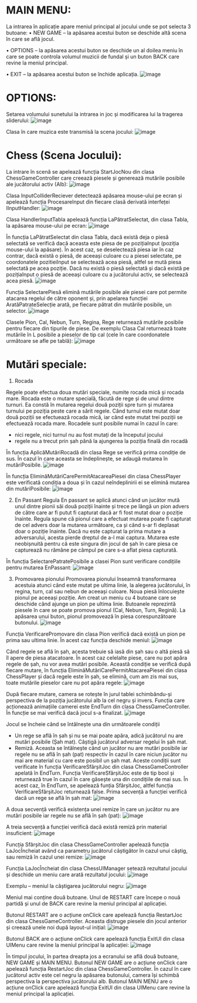 # MAIN MENU:
La intrarea în aplicație apare meniul principal al jocului unde se pot selecta 3 butoane:
•	NEW GAME – la apăsarea acestui buton se deschide altă scena în care se află jocul.

•	OPTIONS – la apăsarea acestui buton se deschide un al doilea meniu în care se poate controla volumul muzicii de fundal și un buton BACK care revine la meniul principal.

•	EXIT – la apăsarea acestui buton se închide aplicația.
 ![image](https://user-images.githubusercontent.com/77692523/223123680-c9c18ab2-9b31-4620-9394-86bca6a76d50.png)
 
# OPTIONS:
Setarea volumului sunetului la intrarea in joc și modificarea lui la tragerea sliderului:
![image](https://user-images.githubusercontent.com/77692523/223123755-a9900a9e-14e0-4da3-aaf3-844cec7d4bef.png)

Clasa în care muzica este transmisă la scena jocului:
![image](https://user-images.githubusercontent.com/77692523/223123823-e5105297-a68a-46ef-8fab-e76ded833344.png)

# Chess (Scena Jocului):
La intrare în scenă se apelează funcția StartJocNou din clasa ChessGameController care creează piesele și generează mutările posibile ale jucătorului activ (Alb):
![image](https://user-images.githubusercontent.com/77692523/223123907-1d226106-ddab-480f-afc5-cb4f67cfe31c.png)

Clasa InputColliderReciever detectează apăsarea mouse-ului pe ecran și apelează funcția ProcesareInput din fiecare clasă derivată interfeței IInputHandler: 
![image](https://user-images.githubusercontent.com/77692523/223123935-6189f0b7-1035-474c-8e18-3b19a292d9e0.png)

Clasa HandlerInputTabla apelează funcția LaPătratSelectat, din clasa Tabla, la apăsarea mouse-ului pe ecran:
![image](https://user-images.githubusercontent.com/77692523/223123982-c8b217db-bdc2-474f-9d48-fa6777c2ddc8.png)

În funcția LaPătratSelectat din clasa Tabla, dacă există deja o piesă selectată se verifică dacă aceasta este piesa de pe pozițiaInput (poziția mouse-ului la apăsare). În acest caz, se deselectează piesa iar în caz contrar, dacă există o piesă, de aceeași culoare cu a piesei selectate, pe coordonatele pozitieiInput se selectează acea piesă, altfel se mută piesa selectată pe acea poziție. Dacă nu există o piesă selectată și dacă există pe pozițiaInput o piesă de aceeași culoare cu a jucătorului activ, se selectează acea piesă.
![image](https://user-images.githubusercontent.com/77692523/223124018-b2adb4fe-1079-4972-98c9-2ef44fa44f67.png)

Funcția SelectarePiesă elimină mutările posibile ale piesei care pot permite atacarea regelui de către oponent și, prin apelarea funcției AratăPatrateSelecție arată, pe fiecare pătrat din mutările posibile, un selector.
 ![image](https://user-images.githubusercontent.com/77692523/223124077-35c18621-3c61-4c9a-91b4-4a920ba8ee06.png)
 
Clasele Pion, Cal, Nebun, Turn, Regina, Rege returnează mutările posibile pentru fiecare din tipurile de piese. De exemplu Clasa Cal returnează toate mutările în L posibile a pieselor de tip cal (cele în care coordonatele următoare se afle pe tablă): 
![image](https://user-images.githubusercontent.com/77692523/223124108-c37e7df1-39f4-4028-8c28-08c0a2865478.png)


# Mutări speciale:
1.	Rocada

Regele poate efectua doua mutări speciale, numite rocada mică și rocada mare. Rocada este o mutare specială, făcută de rege și de unul dintre turnuri. Ea constă în mutarea regelui două poziții spre turn și mutarea turnului pe poziția peste care a sărit regele. Când turnul este mutat doar două poziții se efectuează rocada mică, iar când este mutat trei poziții se efectuează rocada mare. Rocadele sunt posibile numai în cazul în care:
-	 nici regele, nici turnul nu au fost mutați de la începutul jocului
-	regele nu a trecut prin șah până la ajungerea la poziția finală din rocadă


În funcția AplicăMutăriRocadă din clasa Rege se verifică prima condiție de sus. În cazul în care aceasta se îndeplinește, se adaugă mutarea în mutăriPosibile.
 ![image](https://user-images.githubusercontent.com/77692523/223124173-c3c9ed68-de03-4cbd-a85b-7c2da7044b42.png)
 
În funcția EliminăMutăriCarePermitAtacareaPiesei din clasa ChessPlayer este verificată condiția a doua și în cazul neîndeplinirii ei se elimină mutarea din mutăriPosibile:
![image](https://user-images.githubusercontent.com/77692523/223124223-8c24dfb2-f559-4f08-9e99-1f5c87adc8f8.png)


2.	En Passant
Regula En passant se aplică atunci când un jucător mută unul dintre pionii săi două poziții înainte și trece pe lângă un pion advers de către care ar fi putut fi capturat dacă ar fi fost mutat doar o poziție înainte. Regula spune că pionul care a efectuat mutarea poate fi capturat de cel advers doar la mutarea următoare, ca și când s-ar fi deplasat doar o poziție înainte. Dacă nu este capturat la prima mutare a adversarului, acesta pierde dreptul de a-l mai captura.
Mutarea este neobișnuită pentru că este singura din jocul de șah în care piesa ce capturează nu rămâne pe câmpul pe care s-a aflat piesa capturată.

În funcția SelectarePatratePosibile a clasei Pion sunt verificare condițiile pentru mutarea EnPassant:
 ![image](https://user-images.githubusercontent.com/77692523/223124306-be363a8a-16de-4ad4-9f6e-bf712e9086d8.png)
 

3.	Promovarea pionului
Promovarea pionului înseamnă transformarea acestuia atunci când este mutat pe ultima linie, la alegerea jucătorului, în regina, turn, cal sau nebun de aceeași culoare. Noua piesă înlocuiește pionul pe aceeași poziție.
Am creat un meniu cu 4 butoane care se deschide când ajunge un pion pe ultima linie. Butoanele reprezintă piesele în care se poate promova pionul (Cal, Nebun, Turn, Regină). La apăsarea unui buton, pionul promovează în piesa corespunzătoare butonului. 
 ![image](https://user-images.githubusercontent.com/77692523/223124351-1b98d539-baeb-4876-8949-e9c1c3426acd.png)
 
Funcția VerificarePromovare din clasa Pion verifică dacă există un pion pe prima sau ultima linie. În acest caz funcția deschide meniul:
 ![image](https://user-images.githubusercontent.com/77692523/223124375-81a354f4-3ec3-42ad-a135-1c50de7a808a.png)
 
Când regele se află în șah, acesta trebuie să iasă din șah sau o altă piesă să îl apere de piesa atacatoare. În acest caz celelalte piese, care nu pot apăra regele de șah, nu vor avea mutări posibile. Această condiție se verifică după fiecare mutare, în funcția EliminăMutăriCarePermitAtacareaPiesei din clasa ChessPlayer și dacă regele este în șah, se elimină, cum am zis mai sus, toate mutările pieselor care nu pot apăra regele:
 ![image](https://user-images.githubusercontent.com/77692523/223124414-2c2aaaaf-e532-4e73-8cb0-c1d2d12cade0.png)
 
După fiecare mutare, camera se rotește în jurul tablei schimbându-și perspectiva de la poziția jucătorului alb la cel negru și invers. Funcția care acționează animațiile camerei este EndTurn din clasa ChessGameController. În funcție se mai verifică dacă jocul s-a finalizat.
 ![image](https://user-images.githubusercontent.com/77692523/223124440-15fbd7ea-5e2c-4095-8077-5327874fd133.png)
 
Jocul se încheie când se întâlnește una din următoarele condiții
-	Un rege se află în șah și nu se mai poate apăra, adică jucătorul nu are mutări posibile (Șah mat). Câștigă jucătorul adversar regelui în șah mat.
-	Remiză. Aceasta se întâlnește când un jucător nu are mutări posibile iar regele nu se află în șah (pat) respectiv în cazul în care niciun jucător nu mai are material cu care este posibil un șah mat.
Aceste condiții sunt verificate în funcția VerificareSfârșitJoc din clasa ChessGameController apelată în EndTurn. Funcția VerificareSfârșitJoc este de tip bool și returnează true în cazul în care găsește una din condițiile de mai sus. În acest caz, în EndTurn, se apelează funția SfârșitJoc, altfel funcția VerificareSfârșitJoc returnează false. Prima secvență a funcției verifică dacă un rege se află în șah mat:
 ![image](https://user-images.githubusercontent.com/77692523/223124487-c2c5037a-5716-4e57-9712-4d4e780d629a.png)
 
A doua secvență verifică existența unei remize în care un jucător nu are mutări posibile iar regele nu se află în șah (pat):
 ![image](https://user-images.githubusercontent.com/77692523/223124506-4531df64-7060-4eff-9da0-bd8a5ce86aef.png)
 
A treia secvență a funcției verifică dacă există remiză prin material insuficient:
 ![image](https://user-images.githubusercontent.com/77692523/223124534-102f1709-2355-4770-a4f4-1cba15b88738.png)

Funcția SfârșitJoc din clasa ChessGameController apelează funcția LaJocÎncheiat având ca parametru jucătorul câștigător în cazul unui câștig, sau remiză în cazul unei remize: 
 ![image](https://user-images.githubusercontent.com/77692523/223124593-a95237d7-2f64-4b31-88fd-14d53576176d.png)
 
Funcția LaJocÎncheiat din clasa ChessUIManager setează rezultatul jocului și deschide un meniu care arată rezultatul jocului:
 ![image](https://user-images.githubusercontent.com/77692523/223124630-c247daf4-4136-4b6a-8465-aee8e9b5df1f.png)
 
Exemplu – meniul la câștigarea jucătorului negru:
 ![image](https://user-images.githubusercontent.com/77692523/223124666-d5bcd47c-7ffb-4b5a-81fa-485173079f28.png)
 
Meniul mai conține două butoane. Unul de RESTART care începe o nouă partidă și unul de BACK care revine la meniul principal al aplicației.




Butonul RESTART are o acțiune onClick care apelează funcția RestartJoc din clasa ChessGameController. Aceasta distruge piesele din jocul anterior și creează unele noi după layout-ul inițial:
 ![image](https://user-images.githubusercontent.com/77692523/223124708-28c11d55-3e26-4062-8391-797a3160b0e8.png)
 
Butonul BACK are o acțiune onClick care apelează funcția ExitUI din clasa UIMenu care revine la meniul principal la aplicației:
 ![image](https://user-images.githubusercontent.com/77692523/223124731-bce68657-2e78-4ca6-bdc6-0dee60a61af8.png)
 
În timpul jocului, în partea dreapta jos a ecranului se află două butoane, NEW GAME și MAIN MENU. Butonul NEW GAME are o acțiune onClick care apelează funcția RestartJoc din clasa ChessGameController. În cazul în care jucătorul activ este cel negru la apăsarea butonului, camera își schimbă perspectiva la perspectiva jucătorului alb. Butonul MAIN MENU are o acțiune onClick care apelează funcția ExitUI din clasa UIMenu care revine la meniul principal la aplicației.
